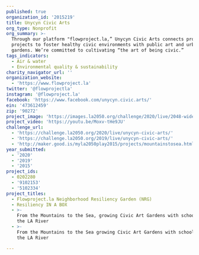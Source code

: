 ```yaml
---
published: true
organization_id: '2015219'
title: Unycyn Civic Arts
org_type: Nonprofit
org_summary: >-
  Through our platform "flowproject.la,” Unycyn Civic Arts connects programs &
  projects to foster healthy civic environments with public art and urban
  gardens. We’re committed to cultivating “the art of being civic.”
tags_indicators:
  - Air & water
  - Environmental quality & sustainability
charity_navigator_url: ''
organization_website:
  - 'https://www.flowproject.la'
twitter: '@flowprojectla'
instagram: '@flowproject.la'
facebook: 'https://www.facebook.com/unycyn.civic.arts/'
ein: '473612459'
zip: '90272'
project_image: 'https://images.la2050.org/challenge/2020/live/2048-wide/unycyn-civic-arts.jpg'
project_video: 'https://youtu.be/Moxv-tHe9JU'
challenge_url:
  - 'https://challenge.la2050.org/2020/live/unycyn-civic-arts/'
  - 'https://challenge.la2050.org/2019/live/unycyn-civic-arts/'
  - 'http://maker.good.is/myla2050play2015/projects/mountainstosea.html'
year_submitted:
  - '2020'
  - '2019'
  - '2015'
project_ids:
  - 0202280
  - '9102153'
  - '5102334'
project_titles:
  - Flowproject.la Neighborhood Resiliency Garden (NRG)
  - Resiliency IN A BOX
  - >-
    From the Mountains to the Sea, growing Civic Art Gardens with schools along
    the LA River
  - >-
    From the Mountains to the Sea growing Civic Art Gardens with schools along
    the LA River

---
```

